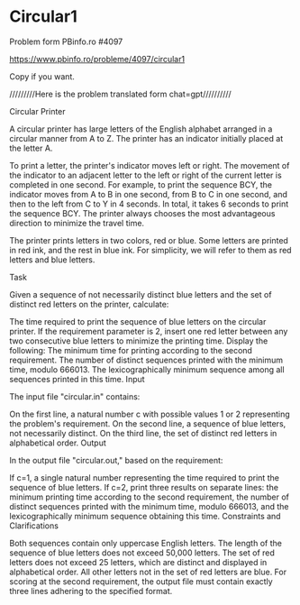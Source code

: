 # Circular1

Problem form PBinfo.ro #4097

https://www.pbinfo.ro/probleme/4097/circular1

Copy if you want.

/////////Here is the problem translated form chat=gpt//////////


Circular Printer

A circular printer has large letters of the English alphabet arranged in a circular manner from A to Z. The printer has an indicator initially placed at the letter A.

To print a letter, the printer's indicator moves left or right. The movement of the indicator to an adjacent letter to the left or right of the current letter is completed in one second. For example, to print the sequence BCY, the indicator moves from A to B in one second, from B to C in one second, and then to the left from C to Y in 4 seconds. In total, it takes 6 seconds to print the sequence BCY. The printer always chooses the most advantageous direction to minimize the travel time.

The printer prints letters in two colors, red or blue. Some letters are printed in red ink, and the rest in blue ink. For simplicity, we will refer to them as red letters and blue letters.

Task

Given a sequence of not necessarily distinct blue letters and the set of distinct red letters on the printer, calculate:

The time required to print the sequence of blue letters on the circular printer.
If the requirement parameter is 2, insert one red letter between any two consecutive blue letters to minimize the printing time. Display the following:
The minimum time for printing according to the second requirement.
The number of distinct sequences printed with the minimum time, modulo 666013.
The lexicographically minimum sequence among all sequences printed in this time.
Input

The input file "circular.in" contains:

On the first line, a natural number c with possible values 1 or 2 representing the problem's requirement.
On the second line, a sequence of blue letters, not necessarily distinct.
On the third line, the set of distinct red letters in alphabetical order.
Output

In the output file "circular.out," based on the requirement:

If c=1, a single natural number representing the time required to print the sequence of blue letters.
If c=2, print three results on separate lines: the minimum printing time according to the second requirement, the number of distinct sequences printed with the minimum time, modulo 666013, and the lexicographically minimum sequence obtaining this time.
Constraints and Clarifications

Both sequences contain only uppercase English letters.
The length of the sequence of blue letters does not exceed 50,000 letters.
The set of red letters does not exceed 25 letters, which are distinct and displayed in alphabetical order.
All other letters not in the set of red letters are blue.
For scoring at the second requirement, the output file must contain exactly three lines adhering to the specified format.
